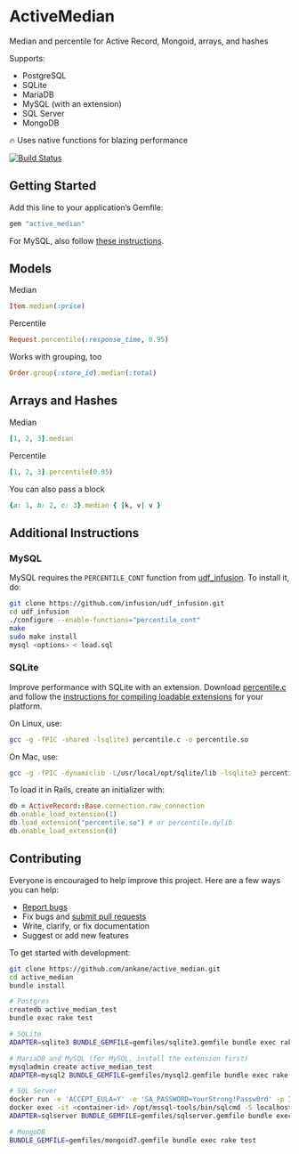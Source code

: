 # ActiveMedian

Median and percentile for Active Record, Mongoid, arrays, and hashes

Supports:

- PostgreSQL
- SQLite
- MariaDB
- MySQL (with an extension)
- SQL Server
- MongoDB

:fire: Uses native functions for blazing performance

[![Build Status](https://github.com/ankane/active_median/workflows/build/badge.svg?branch=master)](https://github.com/ankane/active_median/actions)

## Getting Started

Add this line to your application’s Gemfile:

```ruby
gem "active_median"
```

For MySQL, also follow [these instructions](#additional-instructions).

## Models

Median

```ruby
Item.median(:price)
```

Percentile

```ruby
Request.percentile(:response_time, 0.95)
```

Works with grouping, too

```ruby
Order.group(:store_id).median(:total)
```

## Arrays and Hashes

Median

```ruby
[1, 2, 3].median
```

Percentile

```ruby
[1, 2, 3].percentile(0.95)
```

You can also pass a block

```ruby
{a: 1, b: 2, c: 3}.median { |k, v| v }
```

## Additional Instructions

### MySQL

MySQL requires the `PERCENTILE_CONT` function from [udf_infusion](https://github.com/infusion/udf_infusion). To install it, do:

```sh
git clone https://github.com/infusion/udf_infusion.git
cd udf_infusion
./configure --enable-functions="percentile_cont"
make
sudo make install
mysql <options> < load.sql
```

### SQLite

Improve performance with SQLite with an extension. Download [percentile.c](https://www.sqlite.org/src/file?name=ext/misc/percentile.c&ci=d49c32e6e7cc341b) and follow the [instructions for compiling loadable extensions](https://www.sqlite.org/loadext.html#compiling_a_loadable_extension) for your platform.

On Linux, use:

```sh
gcc -g -fPIC -shared -lsqlite3 percentile.c -o percentile.so
```

On Mac, use:

```sh
gcc -g -fPIC -dynamiclib -L/usr/local/opt/sqlite/lib -lsqlite3 percentile.c -o percentile.dylib
```

To load it in Rails, create an initializer with:

```ruby
db = ActiveRecord::Base.connection.raw_connection
db.enable_load_extension(1)
db.load_extension("percentile.so") # or percentile.dylib
db.enable_load_extension(0)
```

## Contributing

Everyone is encouraged to help improve this project. Here are a few ways you can help:

- [Report bugs](https://github.com/ankane/active_median/issues)
- Fix bugs and [submit pull requests](https://github.com/ankane/active_median/pulls)
- Write, clarify, or fix documentation
- Suggest or add new features

To get started with development:

```sh
git clone https://github.com/ankane/active_median.git
cd active_median
bundle install

# Postgres
createdb active_median_test
bundle exec rake test

# SQLite
ADAPTER=sqlite3 BUNDLE_GEMFILE=gemfiles/sqlite3.gemfile bundle exec rake test

# MariaDB and MySQL (for MySQL, install the extension first)
mysqladmin create active_median_test
ADAPTER=mysql2 BUNDLE_GEMFILE=gemfiles/mysql2.gemfile bundle exec rake test

# SQL Server
docker run -e 'ACCEPT_EULA=Y' -e 'SA_PASSWORD=YourStrong!Passw0rd' -p 1433:1433 -d mcr.microsoft.com/mssql/server:2022-latest
docker exec -it <container-id> /opt/mssql-tools/bin/sqlcmd -S localhost -U SA -P YourStrong\!Passw0rd -Q "CREATE DATABASE active_median_test"
ADAPTER=sqlserver BUNDLE_GEMFILE=gemfiles/sqlserver.gemfile bundle exec rake test

# MongoDB
BUNDLE_GEMFILE=gemfiles/mongoid7.gemfile bundle exec rake test
```
